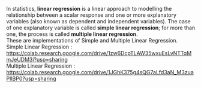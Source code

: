 In statistics, <b>linear regression</b> is a linear approach to modelling the relationship between a scalar response and one or more explanatory variables (also known as dependent and independent variables). The case of one explanatory variable is called <b>simple linear regression</b>; for more than one, the process is called <b>multiple linear regression</b>. 
<br>These are implementations of Simple and Multiple Linear Regression.
<br> Simple Linear Regression : https://colab.research.google.com/drive/1zw6DcpTLAW35wxuEsLvNTTqMmJeUDM3i?usp=sharing
<br> Multiple Linear Regression : https://colab.research.google.com/drive/1JGhK375g4sQG7aLfd3aN_M3zuaPlIBP0?usp=sharing <br>